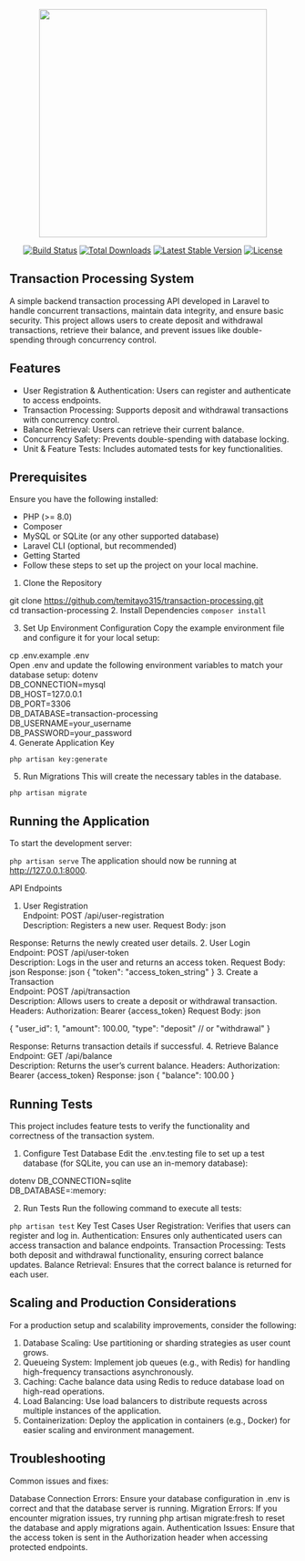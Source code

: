 <p align="center"><a href="https://laravel.com" target="_blank"><img src="https://raw.githubusercontent.com/laravel/art/master/logo-lockup/5%20SVG/2%20CMYK/1%20Full%20Color/laravel-logolockup-cmyk-red.svg" width="400"></a></p>

<p align="center">
<a href="https://travis-ci.org/laravel/framework"><img src="https://travis-ci.org/laravel/framework.svg" alt="Build Status"></a>
<a href="https://packagist.org/packages/laravel/framework"><img src="https://img.shields.io/packagist/dt/laravel/framework" alt="Total Downloads"></a>
<a href="https://packagist.org/packages/laravel/framework"><img src="https://img.shields.io/packagist/v/laravel/framework" alt="Latest Stable Version"></a>
<a href="https://packagist.org/packages/laravel/framework"><img src="https://img.shields.io/packagist/l/laravel/framework" alt="License"></a>
</p>

## Transaction Processing System

<p>A simple backend transaction processing API developed in Laravel to handle concurrent transactions, maintain data integrity, and ensure basic security. This project allows users to create deposit and withdrawal transactions, retrieve their balance, and prevent issues like double-spending through concurrency control.</p>

## Features
<ul>
<li>User Registration & Authentication: Users can register and authenticate to access endpoints.</li>
<li>Transaction Processing: Supports deposit and withdrawal transactions with concurrency control.</li>
<li>Balance Retrieval: Users can retrieve their current balance.</li>
<li>Concurrency Safety: Prevents double-spending with database locking.</li>
<li>Unit & Feature Tests: Includes automated tests for key functionalities.</li>
</ul>

## Prerequisites
Ensure you have the following installed:
<ul>
<li>PHP (>= 8.0)</li>
<li>Composer</li>
<li>MySQL or SQLite (or any other supported database)</li>
<li>Laravel CLI (optional, but recommended)</li>
<li>Getting Started</li>
<li>Follow these steps to set up the project on your local machine.</li>
</ul>

1. Clone the Repository<br/>

git clone https://github.com/temitayo315/transaction-processing.git<br/>
cd transaction-processing
2. Install Dependencies
`composer install`

3. Set Up Environment Configuration
Copy the example environment file and configure it for your local setup:

cp .env.example .env<br/>
Open .env and update the following environment variables to match your database setup:
dotenv
<br/>
DB_CONNECTION=mysql<br/>
DB_HOST=127.0.0.1<br/>
DB_PORT=3306<br/>
DB_DATABASE=transaction-processing<br/>
DB_USERNAME=your_username<br/>
DB_PASSWORD=your_password<br/>
4. Generate Application Key

`php artisan key:generate`

5. Run Migrations
This will create the necessary tables in the database.

`php artisan migrate`

## Running the Application
To start the development server:

`php artisan serve`
The application should now be running at http://127.0.0.1:8000.

API Endpoints
1. User Registration<br/>
Endpoint: POST /api/user-registration<br/>
Description: Registers a new user.
Request Body:
json

Response: Returns the newly created user details.
2. User Login<br/>
Endpoint: POST /api/user-token<br/>
Description: Logs in the user and returns an access token.
Request Body:
json
Response:
json
{
  "token": "access_token_string"
}
3. Create a Transaction<br/>
Endpoint: POST /api/transaction<br/>
Description: Allows users to create a deposit or withdrawal transaction.
Headers: Authorization: Bearer {access_token}
Request Body:
json

{
  "user_id": 1,
  "amount": 100.00,
  "type": "deposit" // or "withdrawal"
}

Response: Returns transaction details if successful.
4. Retrieve Balance<br/>
Endpoint: GET /api/balance<br/>
Description: Returns the user’s current balance.
Headers: Authorization: Bearer {access_token}
Response:
json
{
  "balance": 100.00
}

## Running Tests
This project includes feature tests to verify the functionality and correctness of the transaction system.

1. Configure Test Database
Edit the .env.testing file to set up a test database (for SQLite, you can use an in-memory database):

dotenv
DB_CONNECTION=sqlite<br/>
DB_DATABASE=:memory:<br/>

2. Run Tests
Run the following command to execute all tests:

`php artisan test`
Key Test Cases
User Registration: Verifies that users can register and log in.
Authentication: Ensures only authenticated users can access transaction and balance endpoints.
Transaction Processing: Tests both deposit and withdrawal functionality, ensuring correct balance updates.
Balance Retrieval: Ensures that the correct balance is returned for each user.

## Scaling and Production Considerations
For a production setup and scalability improvements, consider the following:
<ol>
<li>Database Scaling: Use partitioning or sharding strategies as user count grows.</li>
<li>Queueing System: Implement job queues (e.g., with Redis) for handling high-frequency transactions asynchronously.</li>
<li>Caching: Cache balance data using Redis to reduce database load on high-read operations.</li>
<li>Load Balancing: Use load balancers to distribute requests across multiple instances of the application.</li>
<li>Containerization: Deploy the application in containers (e.g., Docker) for easier scaling and environment management.</li>
</ol>

## Troubleshooting
Common issues and fixes:

Database Connection Errors: Ensure your database configuration in .env is correct and that the database server is running.
Migration Errors: If you encounter migration issues, try running php artisan migrate:fresh to reset the database and apply migrations again.
Authentication Issues: Ensure that the access token is sent in the Authorization header when accessing protected endpoints.